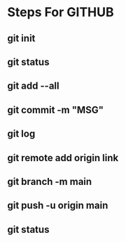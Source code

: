 # Steps For GITHUB


 ## git init
 ## git status
 ## git add --all
 ## git commit -m "MSG"
 ## git log
 ## git remote add origin link
 ## git branch -m main
 ## git push -u origin main
 ## git status
 
